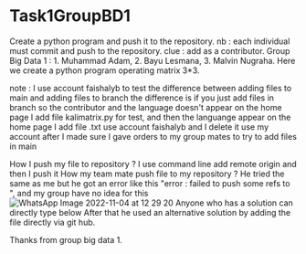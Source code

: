 # Task1GroupBD1
Create a python program and push it to the repository.
nb : each individual must commit and push to the repository.
clue : add as a contributor.
Group Big Data 1 : 1. Muhammad Adam, 2. Bayu Lesmana, 3. Malvin Nugraha.
Here we create a python program operating matrix 3*3.

note : I use account faishalyb to test the difference between adding files to main and adding files to branch
the difference is if you just add files in branch so the contributor and the language doesn't appear on the home page
I add file kalimatrix.py for test, and then the languange appear on the home page
I add file .txt use account faishalyb and I delete it use my account
after I made sure I gave orders to my group mates to try to add files in main

How I push my file to repository ?
I use command line add remote origin <my repo url> and then I push it
How my team mate push file to my repository ?
He tried the same as me but he got an error like this "error : failed to push some refs to <my repo url>", and my group have no idea for this
![WhatsApp Image 2022-11-04 at 12 29 20](https://user-images.githubusercontent.com/117140539/199899553-aa532c0a-73d1-4804-b36b-f900b2d33575.jpg)
Anyone who has a solution can directly type below
After that he used an alternative solution by adding the file directly via git hub.

Thanks from group big data 1.
